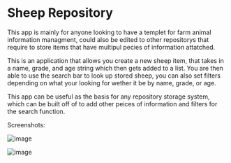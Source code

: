 # Sheep Repository
This app is mainly for anyone looking to have a templet for farm animal information managment, could also be edited to other repositorys that require to store items that have multipul pecies of information attatched.

This is an application that allows you create a new sheep item, that takes in a name, grade, and age string which then gets added to a list. You are then able to use the search bar to look up stored sheep, you can also set filters depending on what your looking for wether it be by name, grade, or age.

This app can be useful as the basis for any repository storage system, which can be built off of to add other peices of information and filters for the search function.

Screenshots:

![image](https://github.com/user-attachments/assets/0b2e8c34-ceb0-4600-8b7c-5c8c11d08c4e)

![image](https://github.com/user-attachments/assets/400c868d-0ac1-43d4-a82a-22ef94aabb88)



